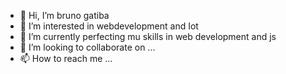 - 👋 Hi, I’m bruno gatiba
- 👀 I’m interested in webdevelopment and Iot 
- 🌱 I’m currently perfecting mu skills in web development and js 
- 💞️ I’m looking to collaborate on ...
- 📫 How to reach me ...

<!---
ch1n069/ch1n069 is a ✨ special ✨ repository because its `README.md` (this file) appears on your GitHub profile.
You can click the Preview link to take a look at your changes.
--->
